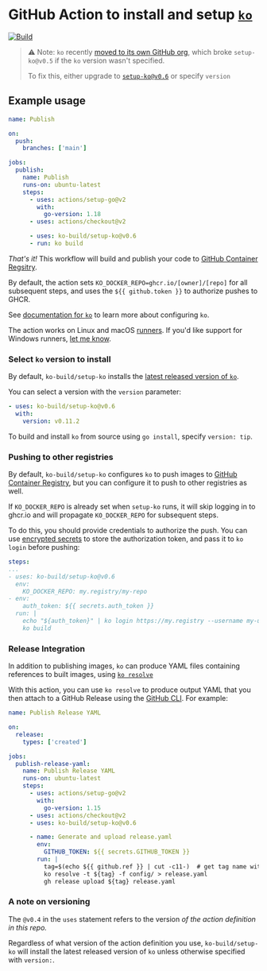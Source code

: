 # GitHub Action to install and setup [`ko`](https://github.com/google/ko)

[![Build](https://github.com/ko-build/setup-ko/actions/workflows/use-action.yaml/badge.svg)](https://github.com/ko-build/setup-ko/actions/workflows/use-action.yaml)

> :warning: Note: `ko` recently [moved to its own GitHub org](https://github.com/ko-build/ko/issues/791), which broke `setup-ko@v0.5` if the `ko` version wasn't specified.
> 
> To fix this, either upgrade to [`setup-ko@v0.6`](https://github.com/ko-build/setup-ko/releases/tag/v0.6) or specify `version`

## Example usage

```yaml
name: Publish

on:
  push:
    branches: ['main']

jobs:
  publish:
    name: Publish
    runs-on: ubuntu-latest
    steps:
      - uses: actions/setup-go@v2
        with:
          go-version: 1.18
      - uses: actions/checkout@v2

      - uses: ko-build/setup-ko@v0.6
      - run: ko build
```

_That's it!_ This workflow will build and publish your code to [GitHub Container Regsitry](https://ghcr.io).

By default, the action sets `KO_DOCKER_REPO=ghcr.io/[owner]/[repo]` for all subsequent steps, and uses the `${{ github.token }}` to authorize pushes to GHCR.

See [documentation for `ko`](https://github.com/google/ko#configuration) to learn more about configuring `ko`.

The action works on Linux and macOS [runners](https://docs.github.com/en/actions/using-github-hosted-runners/about-github-hosted-runners). If you'd like support for Windows runners, [let me know](https://github.com/ko-build/setup-ko/issues/new).

### Select `ko` version to install

By default, `ko-build/setup-ko` installs the [latest released version of `ko`](https://github.com/google/ko/releases).

You can select a version with the `version` parameter:

```yaml
- uses: ko-build/setup-ko@v0.6
  with:
    version: v0.11.2
```

To build and install `ko` from source using `go install`, specify `version: tip`.

### Pushing to other registries

By default, `ko-build/setup-ko` configures `ko` to push images to [GitHub Container Registry](https://ghcr.io), but you can configure it to push to other registries as well.

If `KO_DOCKER_REPO` is already set when `setup-ko` runs, it will skip logging in to ghcr.io and will propagate `KO_DOCKER_REPO` for subsequent steps.

To do this, you should provide credentials to authorize the push.
You can use [encrypted secrets](https://docs.github.com/en/actions/reference/encrypted-secrets) to store the authorization token, and pass it to `ko login` before pushing:

```yaml
steps:
...
- uses: ko-build/setup-ko@v0.6
  env:
    KO_DOCKER_REPO: my.registry/my-repo
- env:
    auth_token: ${{ secrets.auth_token }}
  run: |
    echo "${auth_token}" | ko login https://my.registry --username my-username --password-stdin
    ko build
```

### Release Integration

In addition to publishing images, `ko` can produce YAML files containing references to built images, using [`ko resolve`](https://github.com/google/ko#kubernetes-integration)

With this action, you can use `ko resolve` to produce output YAML that you then attach to a GitHub Release using the [GitHub CLI](https://cli.github.com).
For example:

```yaml
name: Publish Release YAML

on:
  release:
    types: ['created']

jobs:
  publish-release-yaml:
    name: Publish Release YAML
    runs-on: ubuntu-latest
    steps:
      - uses: actions/setup-go@v2
        with:
          go-version: 1.15
      - uses: actions/checkout@v2
      - uses: ko-build/setup-ko@v0.6

      - name: Generate and upload release.yaml
        env:
          GITHUB_TOKEN: ${{ secrets.GITHUB_TOKEN }}
        run: |
          tag=$(echo ${{ github.ref }} | cut -c11-)  # get tag name without tags/refs/ prefix.
          ko resolve -t ${tag} -f config/ > release.yaml
          gh release upload ${tag} release.yaml
```

### A note on versioning

The `@v0.4` in the `uses` statement refers to the version _of the action definition in this repo._

Regardless of what version of the action definition you use, `ko-build/setup-ko` will install the latest released version of `ko` unless otherwise specified with `version:`.
